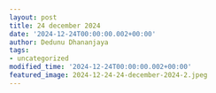 ```yaml
---
layout: post
title: 24 december 2024
date: '2024-12-24T00:00:00.002+00:00'
author: Dedunu Dhananjaya
tags:
- uncategorized
modified_time: '2024-12-24T00:00:00.002+00:00'
featured_image: 2024-12-24-24-december-2024-2.jpeg
---
```


